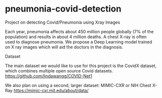 # pneumonia-covid-detection
Project on detecting Covid/Pneumonia using Xray Images

Each year, pneumonia affects about 450 million people globally (7% of the population) and results in about 4 million deaths. A chest X-ray is often used to diagnose pneumonia. 
We propose a Deep Learning model trained on X ray images which will aid the doctors in the diagnosis.

Dataset 

The main dataset we would like to use for this project is the CovidX dataset, which combines multiple open source Covid datasets.
https://github.com/lindawangg/COVID-Net1

We also plan on using a second, larger dataset: MIMIC-CXR or NIH Chest X-Ray
https://mimic-cxr.mit.edu/about/data/
